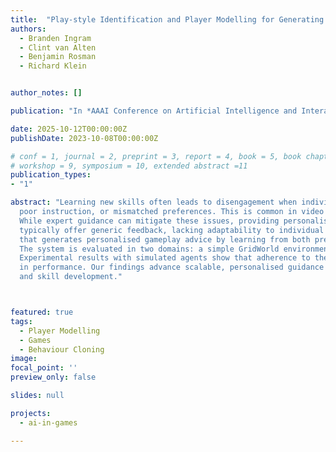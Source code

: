 ```yaml
---
title:  "Play-style Identification and Player Modelling for Generating Tailored Advice in Video Games"
authors:
  - Branden Ingram
  - Clint van Alten
  - Benjamin Rosman
  - Richard Klein


author_notes: []

publication: "In *AAAI Conference on Artificial Intelligence and Interactive Digital Entertainment*"

date: 2025-10-12T00:00:00Z
publishDate: 2023-10-08T00:00:00Z

# conf = 1, journal = 2, preprint = 3, report = 4, book = 5, book chapter = 6, thesis = 7, patent = 9
# workshop = 9, symposium = 10, extended abstract =11
publication_types:
- "1"

abstract: "Learning new skills often leads to disengagement when individuals face obstacles arising from limited experience, 
  poor instruction, or mismatched preferences. This is common in video games, where players frequently abandon challenging sections.
  While expert guidance can mitigate these issues, providing personalised advice at scale remains difficult. Automated systems 
  typically offer generic feedback, lacking adaptability to individual playstyles. In this paper, we present an end-to-end system 
  that generates personalised gameplay advice by learning from both preexisting datasets and individual player behaviour. 
  The system is evaluated in two domains: a simple GridWorld environment and the more complex MiniDungeons benchmark. 
  Experimental results with simulated agents show that adherence to the generated advice leads to measurable improvements
  in performance. Our findings advance scalable, personalised guidance in games, with broader implications for learning
  and skill development."



featured: true
tags:
  - Player Modelling
  - Games
  - Behaviour Cloning
image:
focal_point: ''
preview_only: false

slides: null

projects:
  - ai-in-games

---
```

